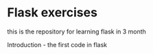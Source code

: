 # Flask exercises

this is the repository for learning flask in 3 month

Introduction - the first code in flask
